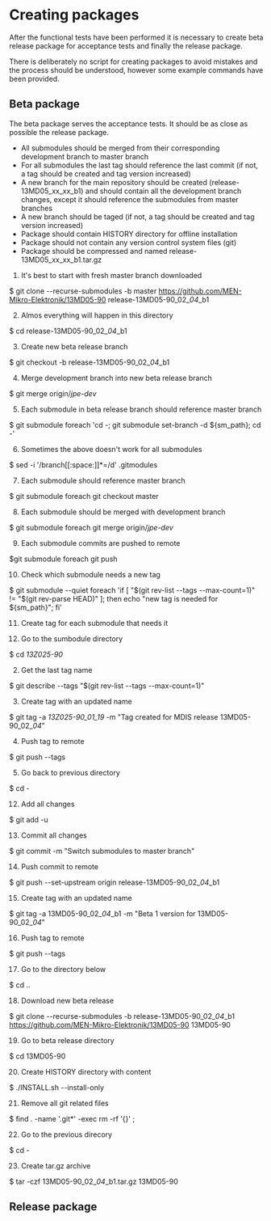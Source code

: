 # Creating packages

After the functional tests have been performed it is necessary to create beta release package for acceptance tests and finally the release package.

There is deliberately no script for creating packages to avoid mistakes and the process should be understood, however some example commands have been provided.

## Beta package

The beta package serves the acceptance tests. It should be as close as possible the release package.

- All submodules should be merged from their corresponding development branch to master branch
- For all submodules the last tag should reference the last commit (if not, a tag should be created and tag version increased)
- A new branch for the main repository should be created (release-13MD05_xx_xx_b1) and should contain all the development branch changes, except it should reference the submodules from master branches
- A new branch should be taged (if not, a tag should be created and tag version increased)
- Package should contain HISTORY directory for offline installation
- Package should not contain any version control system files (git)
- Package should be compressed and named release-13MD05_xx_xx_b1.tar.gz


1. It's best to start with fresh master branch downloaded

$ git clone --recurse-submodules -b master https://github.com/MEN-Mikro-Elektronik/13MD05-90 release-13MD05-90_02\_*04*\_b1

2. Almos everything will happen in this directory

$ cd release-13MD05-90_02\_*04*\_b1

3. Create new beta release branch

$ git checkout -b release-13MD05-90_02\_*04*\_b1

4. Merge development branch into new beta release branch

$ git merge origin/*jpe-dev*

5. Each submodule in beta release branch should reference master branch

$ git submodule foreach 'cd -; git submodule set-branch -d ${sm_path}; cd -'

6. Sometimes the above doesn't work for all submodules

$ sed -i '/branch[[:space:]]*=/d' .gitmodules

7. Each submodule should reference master branch

$ git submodule foreach git checkout master

8. Each submodule should be merged with development branch

$ git submodule foreach git merge origin/*jpe-dev*

9. Each submodule commits are pushed to remote

$git submodule foreach git push

10. Check which submodule needs a new tag

$ git submodule --quiet foreach 'if [ "$(git rev-list --tags --max-count=1)" != "$(git rev-parse HEAD)" ]; then echo "new tag is needed for ${sm_path}"; fi' 

11. Create tag for each submodule that needs it

1. Go to the sumbodule directory

$ cd *13Z025-90*

2. Get the last tag name

$ git describe --tags "$(git rev-list --tags --max-count=1)"

3. Create tag with an updated name

$ git tag -a *13Z025-90_01_19* -m "Tag created for MDIS release 13MD05-90_02_*04*"

4. Push tag to remote

$ git push --tags

5. Go back to previous directory

$ cd -

12. Add all changes

$ git add -u

13. Commit all changes

$ git commit -m "Switch submodules to master branch"

14. Push commit to remote

$ git push --set-upstream origin release-13MD05-90_02\_*04*\_b1

15. Create tag with an updated name

$ git tag -a 13MD05-90_02\_*04*\_b1 -m "Beta 1 version for 13MD05-90_02\_*04*"

16. Push tag to remote

$ git push --tags

17. Go to the directory below

$ cd ..

18. Download new beta release

$ git clone --recurse-submodules -b release-13MD05-90_02\_*04*\_b1 https://github.com/MEN-Mikro-Elektronik/13MD05-90 13MD05-90

19. Go to beta release directory

$ cd 13MD05-90

20. Create HISTORY directory with content

$ ./INSTALL.sh --install-only

21. Remove all git related files

$ find . -name '.git*' -exec rm -rf '{}' \;

22. Go to the previous direcory

$ cd -

23. Create tar.gz archive

$ tar -czf 13MD05-90_02\_*04*\_b1.tar.gz 13MD05-90

## Release package
